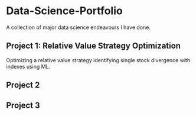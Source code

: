 # Data-Science-Portfolio
A collection of major data science endeavours I have done. 

## Project 1: Relative Value Strategy Optimization
Optimizing a relative value strategy identifying single stock divergence with indexes using ML.

## Project 2

## Project 3

